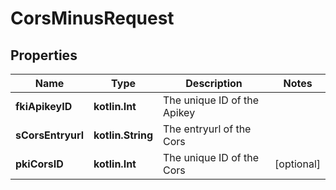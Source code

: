 
# CorsMinusRequest

## Properties
Name | Type | Description | Notes
------------ | ------------- | ------------- | -------------
**fkiApikeyID** | **kotlin.Int** | The unique ID of the Apikey | 
**sCorsEntryurl** | **kotlin.String** | The entryurl of the Cors | 
**pkiCorsID** | **kotlin.Int** | The unique ID of the Cors |  [optional]



